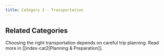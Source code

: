 ```yaml
---
title: Category 3 - Transportation
---
```

## Related Categories

Choosing the right transportation depends on careful trip planning. Read more in [[index-cat2|Planning & Preparation]].
